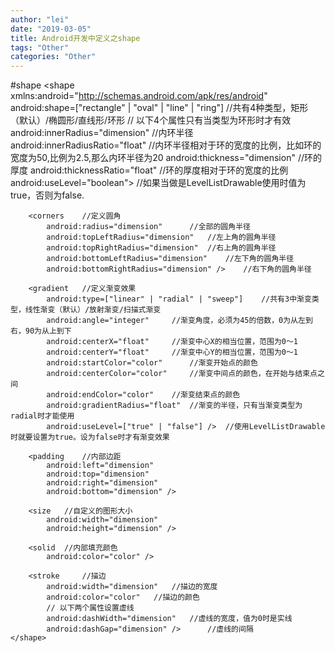 ```yaml
---
author: "lei"
date: "2019-03-05"
title: Android开发中定义之shape
tags: "Other"
categories: "Other"
---
```


#shape
    <?xml version="1.0" encoding="utf-8"?>
	<shape
	    xmlns:android="http://schemas.android.com/apk/res/android"
	    android:shape=["rectangle" | "oval" | "line" | "ring"]      //共有4种类型，矩形（默认）/椭圆形/直线形/环形
	    // 以下4个属性只有当类型为环形时才有效
	    android:innerRadius="dimension"     //内环半径
	    android:innerRadiusRatio="float"    //内环半径相对于环的宽度的比例，比如环的宽度为50,比例为2.5,那么内环半径为20
	    android:thickness="dimension"   //环的厚度
	    android:thicknessRatio="float"     //环的厚度相对于环的宽度的比例
	    android:useLevel="boolean">    //如果当做是LevelListDrawable使用时值为true，否则为false.
	
	    <corners    //定义圆角
	        android:radius="dimension"      //全部的圆角半径
	        android:topLeftRadius="dimension"   //左上角的圆角半径
	        android:topRightRadius="dimension"  //右上角的圆角半径
	        android:bottomLeftRadius="dimension"    //左下角的圆角半径
	        android:bottomRightRadius="dimension" />    //右下角的圆角半径
	
	    <gradient   //定义渐变效果
	        android:type=["linear" | "radial" | "sweep"]    //共有3中渐变类型，线性渐变（默认）/放射渐变/扫描式渐变
	        android:angle="integer"     //渐变角度，必须为45的倍数，0为从左到右，90为从上到下
	        android:centerX="float"     //渐变中心X的相当位置，范围为0～1
	        android:centerY="float"     //渐变中心Y的相当位置，范围为0～1
	        android:startColor="color"      //渐变开始点的颜色
	        android:centerColor="color"     //渐变中间点的颜色，在开始与结束点之间
	        android:endColor="color"    //渐变结束点的颜色
	        android:gradientRadius="float"  //渐变的半径，只有当渐变类型为radial时才能使用
	        android:useLevel=["true" | "false"] />  //使用LevelListDrawable时就要设置为true。设为false时才有渐变效果
	
	    <padding    //内部边距
	        android:left="dimension"
	        android:top="dimension"
	        android:right="dimension"
	        android:bottom="dimension" />
	
	    <size   //自定义的图形大小
	        android:width="dimension"
	        android:height="dimension" />
	
	    <solid  //内部填充颜色
	        android:color="color" />
	
	    <stroke     //描边
	        android:width="dimension"   //描边的宽度
	        android:color="color"   //描边的颜色
	        // 以下两个属性设置虚线
	        android:dashWidth="dimension"   //虚线的宽度，值为0时是实线
	        android:dashGap="dimension" />      //虚线的间隔
	</shape>